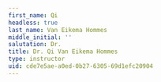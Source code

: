 ```yaml
---
first_name: Qi
headless: true
last_name: Van Eikema Hommes
middle_initial: ''
salutation: Dr.
title: Dr. Qi Van Eikema Hommes
type: instructor
uid: cde7e5ae-a0ed-0b27-6305-69d1efc20904
---
```

